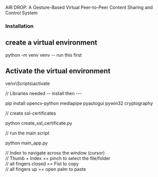 
AIR DROP: A Gesture-Based Virtual Peer-to-Peer Content Sharing and Control System
### Installation ###   

create a virtual environment
-------------------------------   

python -m venv venv           -- run this first

Activate the virtual environment
----------------------------------   

venv\Scripts\activate


// Libraries needed -- install then ---   

pip install opencv-python mediapipe pyautogui pywin32 cryptography   


// create ssl-certificates   

python create_ssl_certificate.py   


// run the main script   

python main_app.py   


// Index to navigate across the window (cursor)  
// Thumb + Index == pinch to select the file/folder  
// all fingers closed == Fist to copy  
// all fingers up == open palm to paste   


